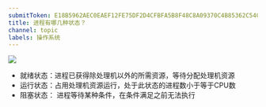 ```yaml
---
submitToken: E18B5962AEC0EAEF12FE75DF2D4CFBFA5B8F48C8A09370C4B85362C54CF1DF63
title: 进程有哪几种状态？
channel: topic
labels: 操作系统
---
```


![](https://image.avalon-zheng.xin/3563b5ea-8c0c-4a3c-925f-a3e85f015daa "")

- 就绪状态：进程已获得除处理机以外的所需资源，等待分配处理机资源
- 运行状态：占用处理机资源运行，处于此状态的进程数小于等于CPU数
- 阻塞状态： 进程等待某种条件，在条件满足之前无法执行


